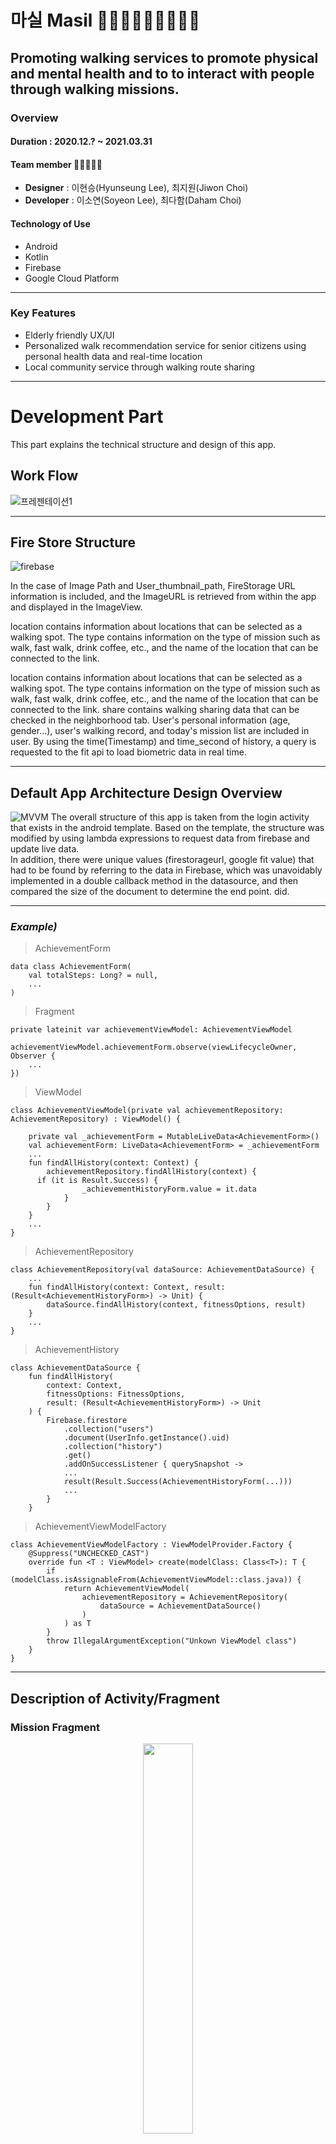# 마실 Masil 👵🏻🧓🏻🏃🏻‍♀️🏃🏻

## Promoting walking services to promote physical and mental health and to to interact with people through walking missions.

### Overview

#### Duration : 2020.12.? ~ 2021.03.31

#### Team member 💁🏻‍♀️💁🏻
* **Designer** : 이현승(Hyunseung Lee), 최지원(Jiwon Choi)
* **Developer** : 이소연(Soyeon Lee), 최다함(Daham Choi)

#### Technology of Use

* Android
* Kotlin
* Firebase
* Google Cloud Platform

---

### Key Features

* Elderly friendly UX/UI
* Personalized walk recommendation service for senior citizens using personal health data and real-time location
* Local community service through walking route sharing

--- 

# Development Part
This part explains the technical structure and design of this app.

## Work Flow
![프레젠테이션1](https://user-images.githubusercontent.com/7011030/112716925-a8e75d00-8f2c-11eb-9ba9-af127ed075de.png)

---

## Fire Store Structure
![firebase](https://user-images.githubusercontent.com/7011030/112715359-0b3b6000-8f23-11eb-9a8f-d45a74cffc36.png)


 In the case of Image Path and User_thumbnail_path, FireStorage URL information is included, and the ImageURL is retrieved from within the app and displayed in the ImageView.


 location contains information about locations that can be selected as a walking spot.  The type contains information on the type of mission such as walk, fast walk, drink coffee, etc., and the name of the location that can be connected to the link.


location contains information about locations that can be selected as a walking spot.  The type contains information on the type of mission such as walk, fast walk, drink coffee, etc., and the name of the location that can be connected to the link.  share contains walking sharing data that can be checked in the neighborhood tab.  User's personal information (age, gender...), user's walking record, and today's mission list are included in user. By using the time(Timestamp) and time_second of history, a query is requested to the fit api to load biometric data in real time.

---

## Default App Architecture Design Overview

![MVVM](https://user-images.githubusercontent.com/7011030/112715836-1a6fdd00-8f26-11eb-87f3-97e77619d22d.png)
The overall structure of this app is taken from the login activity that exists in the android template. Based on the template, the structure was modified by using lambda expressions to request data from firebase and update live data.  
In addition, there were unique values (firestorageurl, google fit value) that had to be found by referring to the data in Firebase, which was unavoidably implemented in a double callback method in the datasource, and then compared the size of the document to determine the end point. did.

---

### *Example)*


> AchievementForm

    data class AchievementForm(  
        val totalSteps: Long? = null,  
        ...
    )

> Fragment

    private lateinit var achievementViewModel: AchievementViewModel
    
    achievementViewModel.achievementForm.observe(viewLifecycleOwner, Observer {
    	...
    })

> ViewModel

	class AchievementViewModel(private val achievementRepository: AchievementRepository) : ViewModel() {
	
	    private val _achievementForm = MutableLiveData<AchievementForm>()  
	    val achievementForm: LiveData<AchievementForm> = _achievementForm
	    ...
	    fun findAllHistory(context: Context) {  
	        achievementRepository.findAllHistory(context) {  
	      if (it is Result.Success) {  
	                _achievementHistoryForm.value = it.data  
	            }  
	        }  
	    }
	    ...
    }

> AchievementRepository

    class AchievementRepository(val dataSource: AchievementDataSource) {
    	...
    	fun findAllHistory(context: Context, result: (Result<AchievementHistoryForm>) -> Unit) {  
            dataSource.findAllHistory(context, fitnessOptions, result)  
        }  
        ...
    }

> AchievementHistory

    class AchievementDataSource {
        fun findAllHistory(  
            context: Context,  
            fitnessOptions: FitnessOptions,  
            result: (Result<AchievementHistoryForm>) -> Unit  
        ) {  
            Firebase.firestore  
		        .collection("users")  
                .document(UserInfo.getInstance().uid)  
                .collection("history")  
                .get()  
                .addOnSuccessListener { querySnapshot ->
                ...
                result(Result.Success(AchievementHistoryForm(...)))
                ...
		    }
	    }

> AchievementViewModelFactory

    class AchievementViewModelFactory : ViewModelProvider.Factory {  
        @Suppress("UNCHECKED_CAST")  
        override fun <T : ViewModel> create(modelClass: Class<T>): T {  
            if (modelClass.isAssignableFrom(AchievementViewModel::class.java)) {  
                return AchievementViewModel(  
                    achievementRepository = AchievementRepository(  
                        dataSource = AchievementDataSource()  
                    )  
                ) as T  
		    }  
            throw IllegalArgumentException("Unkown ViewModel class")  
        }  
    }

---

## Description of Activity/Fragment

### Mission Fragment

<p align="center"><img  src="https://user-images.githubusercontent.com/7011030/112718639-b229f700-8f37-11eb-8823-4c0d9b44e905.jpg"  width="40%"  height="40%"></p>
<p align="center"><img  src="https://user-images.githubusercontent.com/7011030/112718640-b35b2400-8f37-11eb-8a20-d1469ea6b9f2.jpg"  width="40%"  height="40%"></p>


- First, the user -> today_mission collection is read from Firebase and the mission information is saved as a list in the repository.  When all today_mission information is read, the first index value is read, the location -> image collection is read, and the image in firestorage is retrieved using the firestore path information.
- When the mission fragment is executed, it requests weather information and stores the value in the missionstartdialog. (Uses OpenWeather API - RetrofitClient)
- If you press the start button, missionstartdialog is displayed, and comments and weather information according to the current time and weather are displayed.
- Yes, I did. If you click, the currently selected mission information is stored in the intent and sent to domissionactivity, and domissionactivty is executed.

---

### Achievement Fragment

<p align="center"><img  src="https://user-images.githubusercontent.com/7011030/112718859-14cfc280-8f39-11eb-93bf-287d9a92e368.jpg"  width="40%"  height="40%"></p>

- First, get all historty information in the user -> history collection.
- By using the time in history, google fit's historyclient is called to get the biometric data of the time zone that the mission was performed.
- By using the location information of history, the google map is zoomed to the location through geocoding of the google map api, and the location where the mission was executed is shown in mapview.
- When all the history information is read, statistics are obtained by properly classifying the information by time when the today, weekly, monthely, and yearly tabs are clicked.
- Click on the history card to launch the history activity to view more detailed information.

---

### History Activity

<p align="center"><img src="https://user-images.githubusercontent.com/7011030/112719245-57929a00-8f3b-11eb-9425-9b1dad546134.jpg"  width="40%"  height="40%"></p>

- Place the value from the achievement fragment into the ui properly.
- Using the location information received from the achievement fragment, the information of the user who completed this mission in the location -> done_users collection is retrieved. And it uses that information to generate statistics and place it in the ui appropriately.

---

### Neighborhood Fragment

<p align="center"><img src="https://user-images.githubusercontent.com/7011030/112718994-c53dc680-8f39-11eb-86a5-ad45861d5aef.jpg"  width="40%"  height="40%"></p>

- First, we get all the information in the share collection. (It should be modified so that it can be imported sequentially by selecting appropriately according to the location information.)
- When all the information is brought, a layout is dynamically created based on that information and added to the scrollview.

---

### Information Fragment

<p align="center"><img src="https://user-images.githubusercontent.com/7011030/112719071-1b126e80-8f3a-11eb-9d11-83a08efbf928.jpg"  width="40%"  height="40%"></p>

- Badge feature has not yet been implemented

---

### DoMissionActivity

<p align="center"><img src="https://user-images.githubusercontent.com/7011030/112719080-2d8ca800-8f3a-11eb-828e-8a95af850eb2.jpg"  width="40%"  height="40%"></p>

- Starts a timer that runs every second in ViewModel.
- Whenever the timer runs, it calls google fit api historyclient based on the mission start time to get and update mph/mile/kcal information.
- Clicking the camera icon calls the ACTION_IMAGE_CAPTURE Intent, saves the picture taken in the local storage, stores the location in the Repository, and sends it to the FinishMissionActivity after the mission ends.
- Clicking the map icon runs mapActivity that shows the current location.
- Clicking the pause icon stops the timer.

---

### FinishMissionActivity

<p align="center"><img src="https://user-images.githubusercontent.com/7011030/112719196-0bdff080-8f3b-11eb-9289-d341aa1d0a8c.jpg"  width="40%"  height="40%"></p>

- Click the share your route button to go to shareactivity.
- Clicking the end the mission button saves the location information received from domissionactivity, the difficulty level selected from finishmissionactivity, and the current time in users -> history collection.

---

### ShareActivity

<p align="center"><img src="https://user-images.githubusercontent.com/7011030/112719189-01bdf200-8f3b-11eb-95e3-f51a1399f6d9.jpg"  width="40%"  height="40%"></p>


- It updates the list of my photos using the file path of the photos taken from domissionactivity.
- When you click the upload button, the photo is saved in firestorage and the url, catpion, and location route information are saved in the share collection.
